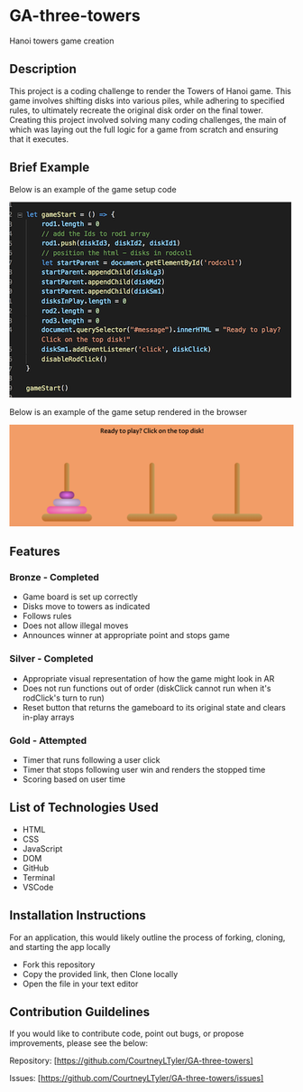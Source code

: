 # GA-three-towers
Hanoi towers game creation

## Description
This project is a coding challenge to render the Towers of Hanoi game.  This game involves shifting disks into various piles, while adhering to specified rules, to ultimately recreate the original disk order on the final tower.
Creating this project involved solving many coding challenges, the main of which was laying out the full logic for a game from scratch and ensuring that it executes.
## Brief Example
Below is an example of the game setup code


![snippet of gameboard setup code](codesnipsmall.png?raw=true)


Below is an example of the game setup rendered in the browser


![snippet of rendered gameboard](rendersnipsmall.png?raw=true)
## Features
### Bronze - Completed
* Game board is set up correctly
* Disks move to towers as indicated
* Follows rules
* Does not allow illegal moves
* Announces winner at appropriate point and stops game

### Silver - Completed
* Appropriate visual representation of how the game might look in AR
* Does not run functions out of order (diskClick cannot run when it's rodClick's turn to run)
* Reset button that returns the gameboard to its original state and clears in-play arrays
### Gold - Attempted
* Timer that runs following a user click
* Timer that stops following user win and renders the stopped time
* Scoring based on user time

## List of Technologies Used
* HTML
* CSS
* JavaScript
* DOM
* GitHub
* Terminal
* VSCode
## Installation Instructions
For an application, this would likely outline the process of forking, cloning, and starting the app locally
* Fork this repository
* Copy the provided link, then Clone locally
* Open the file in your text editor
## Contribution Guildelines
If you would like to contribute code, point out bugs, or propose improvements, please see the below:

Repository: [https://github.com/CourtneyLTyler/GA-three-towers]

Issues: [https://github.com/CourtneyLTyler/GA-three-towers/issues]